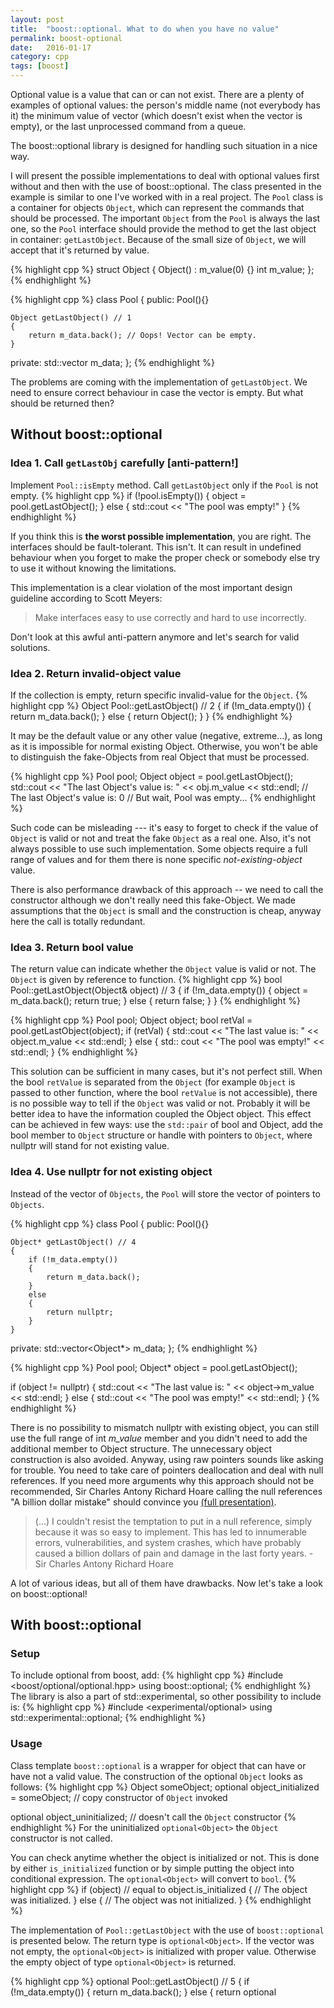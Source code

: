 ```yaml
---
layout: post
title:  "boost::optional. What to do when you have no value"
permalink: boost-optional
date:   2016-01-17
category: cpp
tags: [boost]
---
```

Optional value is a value that can or can not exist. There are a plenty of examples of optional values: the person's middle name (not everybody has it) the minimum value of vector (which doesn't exist when the vector is empty), or the last unprocessed command from a queue.

The boost::optional library is designed for handling such situation in a nice way.

I will present the possible implementations to deal with optional values first without and then with the use of boost::optional. The class presented in the example is similar to one I've worked with in a real project. The `Pool` class is a container for objects `Object`, which can represent the commands that should be processed. The important `Object` from the `Pool` is always the last one, so the `Pool` interface should provide the method to get the last object in container: `getLastObject`. Because of the small size of `Object`, we will accept that it's returned by value.

{% highlight cpp %}
struct Object
{
    Object() : m_value(0) {}
    int m_value;
};
{% endhighlight %}

{% highlight cpp %}
class Pool
{
public:
    Pool(){}

    Object getLastObject() // 1
    {
        return m_data.back(); // Oops! Vector can be empty.
    }

private:
    std::vector<Obj> m_data;
};
{% endhighlight %}

The problems are coming with the implementation of `getLastObject`. We need to ensure correct behaviour in case the vector is empty.
But what should be returned then?

## Without boost::optional

### Idea 1. Call `getLastObj` carefully [anti-pattern!]

Implement `Pool::isEmpty` method. Call `getLastObject` only if the `Pool` is not empty.
{% highlight cpp %}
if (!pool.isEmpty())
{
    object = pool.getLastObject();
}
else
{
    std::cout << "The pool was empty!"
}
{% endhighlight %}

If you think this is **the worst possible implementation**, you are right. The interfaces should be fault-tolerant. This isn't. It can result in undefined behaviour when you forget to make the proper check or somebody else try to use it without knowing the limitations. 

This implementation is a clear violation of the most important design guideline according to Scott Meyers: 

> Make interfaces easy to use correctly and hard to use incorrectly.

Don't look at this awful anti-pattern anymore and let's search for valid solutions.

### Idea 2. Return invalid-object value
If the collection is empty, return specific invalid-value for the `Object`.
{% highlight cpp %}
Object Pool::getLastObject() // 2
{
    if (!m_data.empty())
    {
        return m_data.back();
    }
    else
    {
        return Object();
    }
}
{% endhighlight %}

It may be the default value or any other value (negative, extreme...), as long as it is impossible for normal existing Object. Otherwise, you won't be able to distinguish the fake-Objects from real Object that must be processed.

{% highlight cpp %}
Pool pool;
Object object = pool.getLastObject();
std::cout << "The last Object's value is: " << obj.m_value << std::endl;
// The last Object's value is: 0
// But wait, Pool was empty...
{% endhighlight %}

Such code can be misleading --- it's easy to forget to check if the value of `Object` is valid or not and treat the fake `Object` as a real one. Also, it's not always possible to use such implementation. Some objects require a full range of values and for them there is none specific *not-existing-object* value. 

There is also performance drawback of this approach -- we need to call the constructor although we don't really need this fake-Object. We made assumptions that the `Object` is small and the construction is cheap, anyway here the call is totally redundant.

### Idea 3. Return bool value
The return value can indicate whether the `Object` value is valid or not. The `Object` is given by reference to function.
{% highlight cpp %}
bool Pool::getLastObject(Object& object) // 3
{
    if (!m_data.empty())
    {
       object = m_data.back();
       return true;
    }
    else
    {
       return false;
    }
}
{% endhighlight %}

{% highlight cpp %}
Pool pool;
Object object;
bool retVal = pool.getLastObject(object);
if (retVal)
{
    std::cout << "The last value is: " << object.m_value << std::endl;
}
else
{
    std:: cout << "The pool was empty!" << std::endl;
}
{% endhighlight %}

This solution can be sufficient in many cases, but it's not perfect still. When the bool `retValue` is separated from the `Object` (for example `Object` is passed to other function, where the bool `retValue` is not accessible), there is no possible way to tell if the `Object` was valid or not. Probably it will be better idea to have the information coupled the Object object. This effect can be achieved in few ways: use the `std::pair` of bool and Object, add the bool member to `Object` structure or handle with pointers to `Object`, where nullptr will stand for not existing value. 

### Idea 4. Use nullptr for not existing object
Instead of the vector of `Objects`, the `Pool` will store the vector of pointers to `Objects`.

{% highlight cpp %}
class Pool
{
public:
    Pool(){}

    Object* getLastObject() // 4
    {
        if (!m_data.empty())
        {
            return m_data.back();
        }
        else
        {
            return nullptr;
        }
    }

private:
    std::vector<Object*> m_data;
};
{% endhighlight %}

{% highlight cpp %}
Pool pool;
Object* object = pool.getLastObject();

if (object != nullptr)
{
    std::cout << "The last value is: " << object->m_value << std::endl;
}
else
{
    std::cout << "The pool was empty!" << std::endl;
}
{% endhighlight %}

There is no possibility to mismatch nullptr with existing object, you can still use the full range of int <i>m_value</i> member and you didn't need to add the additional member to Object structure. The unnecessary object construction is also avoided. Anyway, using raw pointers sounds like asking for trouble. You need to take care of pointers deallocation and deal with null references. If you need more arguments why this approach should not be recommended, Sir Charles Antony Richard Hoare calling the null references "A billion dollar mistake" should convince you [(full presentation)][nullref].

> (...) I couldn't resist the temptation to put in a null reference, simply because it was so easy to implement. This has led to innumerable errors, vulnerabilities, and system crashes, which have probably caused a billion dollars of pain and damage in the last forty years. - Sir Charles Antony Richard Hoare

A lot of various ideas, but all of them have drawbacks. Now let's take a look on boost::optional!

## With boost::optional

### Setup

To include optional from boost, add:
{% highlight cpp %}
#include <boost/optional/optional.hpp>
using boost::optional;
{% endhighlight %}
The library is also a part of std::experimental, so other possibility to include is:
{% highlight cpp %}
#include <experimental/optional>
using std::experimental::optional;
{% endhighlight %}

### Usage
Class template `boost::optional` is a  wrapper for object that can have or have not a valid value. The construction of the optional `Object` looks as follows:
{% highlight cpp %}
Object someObject;
optional<Object> object_initialized = someObject;
// copy constructor of `Object` invoked

optional<Object> object_uninitialized;
// doesn't call the `Object` constructor
{% endhighlight %}
For the uninitialized `optional<Object>` the `Object` constructor is not called.

You can check anytime whether the object is initialized or not. This is done by either `is_initialized` function or by simple putting the object into conditional expression. The `optional<Object>` will convert to `bool`.
{% highlight cpp %}
if (object) // equal to object.is_initialized
{
    // The object was initialized.
}
else
{
    // The object was not initialized.
}
{% endhighlight %}

The implementation of `Pool::getLastObject` with the use of `boost::optional` is presented below. The return type is `optional<Object>`. If the vector was not empty, the `optional<Object>` is initialized with proper value. Otherwise the empty object of type `optional<Object>` is returned.

{% highlight cpp %}
optional<Object> Pool::getLastObject() // 5
{
    if (!m_data.empty())
    {
        return m_data.back();
    }
    else
    {
        return optional<Object>{};
    }
}
{% endhighlight %}

The code above has the equivalent shorter form:

{% highlight cpp %}
optional<Object> Pool::getLastObject() // 6
{
    return !m_data.empty() ? m_data.back() : optional<Object>{};
}
{% endhighlight %}

Now we can get the last object from Pool with the following code. The `m_value` is accessed from `optional<Object>` with the `->` operator. 
{% highlight cpp %}
Pool pool;
optional<Object> object = pool.getLastObject();
if (object)
{
    std::cout << "The last value is: " << object->m_value << std::endl;
}
else
{
    std:: cout << "The pool was empty!" << std::endl;
}
{% endhighlight %}

You could also use `get()` method to receive from `optional<Object>` the instance of type `Object`.
{% highlight cpp %}
std::cout << "The last value is: " << object.get().m_value << std::endl;
{% endhighlight %}

If the object was uninitialized, calling the `get()` method or the `->`, `*` operators will result in the assertion.

#### Conditional constructor

There is also another way to construct optional objects with the use of special two-arguments constructor: `optional<T>{condition, value}`. The first argument is a condition. The second argument is an initialization value to be used when the condition is true. When the condition is false the object stays uninitialized. 

This constructor is useful when the initialization value already exist or it's built-in type, like `int`:

{% highlight cpp %}
optional<int> getValue()
{
    return optional<int>{condition == true, 5};
}
{% endhighlight %}


### Summary
+ Boost.optional is designed for the values that can be initialized as well as uninitialized and both situations are normal,

+ Boost.optional doesn't set limitation on the possible values that the object can use,

+ Boost.optional is safer than the usage of nullptr for missing value,

+ Boost.optional doesn't call the wrapped type constructor for uninitialized values,

+ Boost.optional provides easily accessible and direct information about the object state (initialized/uninitialized),

+ Boost.optional makes your code good-looking, safe and easy to debug.

## Further reading
* [Boost.org doc: optional][boostorg], 
* [The Boost C++ Libraries: boost.optional,][theboostcpplib]
* [A gotcha with Optional.][gotcha]

[boostorg]: http://www.boost.org/doc/libs/1_57_0/libs/optional/doc/html/index.html
[theboostcpplib]: http://theboostcpplibraries.com/boost.optional
[nullref]: http://www.infoq.com/presentations/Null-References-The-Billion-Dollar-Mistake-Tony-Hoare
[gotcha]: https://akrzemi1.wordpress.com/2014/12/02/a-gotcha-with-optional/


